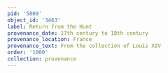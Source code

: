 ```yaml
---
pid: '5809'
object_id: '3463'
label: Return from the Hunt
provenance_date: 17th century to 18th century
provenance_location: France
provenance_text: From the collection of Louis XIV
order: '1000'
collection: provenance
---
```

